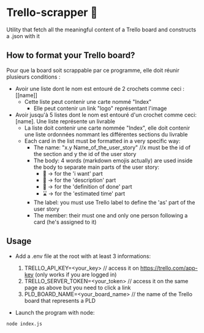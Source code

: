 # Trello-scrapper 🧲

Utility that fetch all the meaningful content of a Trello board and constructs a .json with it


## How to format your Trello board?

Pour que la board soit scrappable par ce programme, elle doit réunir plusieurs conditions :

- Avoir une liste dont le nom est entouré de 2 crochets comme ceci : [[name]]
  - Cette liste peut contenir une carte nommé "Index"
    - Elle peut contenir un link "logo" représentant l'image
- Avoir jusqu'à 5 listes dont le nom est entouré d'un crochet comme ceci: [name]. Une liste représente un livrable
  - La liste doit contenir une carte nommée "Index", elle doit contenir une liste ordonnées nommant les différentes sections du livrable
  - Each card in the list must be formatted in a very specific way:
    - The name: "x.y Name_of_the_user_story" //x must be the id of the section and y the id of the user story
    - The body: 4 words (markdown emojis actually) are used inside the body to separate main parts of the user story:
        - :eyes: -> for the 'i want' part
        - :book: -> for the 'description' part
        - :pencil: -> for the 'definition of done' part
        - :hourglass: -> for the 'estimated time' part
    - The label: you must use Trello label to define the 'as' part of the user story
    - The member: their must one and only one person following a card (he's assigned to it)


## Usage

- Add a .env file at the root with at least 3 informations:
  1. TRELLO_API_KEY=<your_key>        // access it on https://trello.com/app-key (only works if you are logged in)
  2. TRELLO_SERVER_TOKEN=<your_token> // access it on the same page as above but you need to click a link
  3. PLD_BOARD_NAME=<your_board_name> // the name of the Trello board that represents a PLD

- Launch the program with node:
```sh
node index.js
```